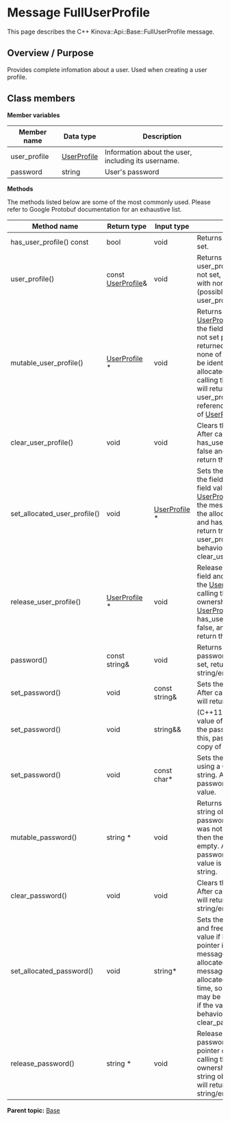 # Message FullUserProfile

This page describes the C++ Kinova::Api::Base::FullUserProfile message.

## Overview / Purpose

Provides complete infomation about a user. Used when creating a user profile.

## Class members

 **Member variables** 

|Member name|Data type|Description|
|-----------|---------|-----------|
|user\_profile| [UserProfile](msg_Base_UserProfile.md#)|Information about the user, including its username.|
|password|string|User's password|

 **Methods** 

The methods listed below are some of the most commonly used. Please refer to Google Protobuf documentation for an exhaustive list.

|Method name|Return type|Input type|Description|
|-----------|-----------|----------|-----------|
|has\_user\_profile\(\) const|bool|void|Returns true if user\_profile is set.|
|user\_profile\(\)|const [UserProfile](msg_Base_UserProfile.md#)&|void|Returns the current value of user\_profile. If user\_profile is not set, returns a [UserProfile](msg_Base_UserProfile.md#) with none of its fields set \(possibly user\_profile::default\_instance\(\)\).|
|mutable\_user\_profile\(\)| [UserProfile](msg_Base_UserProfile.md#) \*|void|Returns a pointer to the mutable [UserProfile](msg_Base_UserProfile.md#) object that stores the field's value. If the field was not set prior to the call, then the returned [UserProfile](msg_Base_UserProfile.md#) will have none of its fields set \(i.e. it will be identical to a newly-allocated [UserProfile](msg_Base_UserProfile.md#)\). After calling this, has\_user\_profile\(\) will return true and user\_profile\(\) will return a reference to the same instance of [UserProfile](msg_Base_UserProfile.md#).|
|clear\_user\_profile\(\)|void|void|Clears the value of the field. After calling this, has\_user\_profile\(\) will return false and user\_profile\(\) will return the default value.|
|set\_allocated\_user\_profile\(\)|void| [UserProfile](msg_Base_UserProfile.md#) \*|Sets the [UserProfile](msg_Base_UserProfile.md#) object to the field and frees the previous field value if it exists. If the [UserProfile](msg_Base_UserProfile.md#) pointer is not NULL, the message takes ownership of the allocated [UserProfile](msg_Base_UserProfile.md#) object and has\_ [UserProfile](msg_Base_UserProfile.md#)\(\) will return true. Otherwise, if the user\_profile is NULL, the behavior is the same as calling clear\_user\_profile\(\).|
|release\_user\_profile\(\)| [UserProfile](msg_Base_UserProfile.md#) \*|void|Releases the ownership of the field and returns the pointer of the [UserProfile](msg_Base_UserProfile.md#) object. After calling this, caller takes the ownership of the allocated [UserProfile](msg_Base_UserProfile.md#) object, has\_user\_profile\(\) will return false, and user\_profile\(\) will return the default value.|
|password\(\)|const string&|void|Returns the current value of password. If password is not set, returns the empty string/empty bytes.|
|set\_password\(\)|void|const string&|Sets the value of password. After calling this, password\(\) will return a copy of value.|
|set\_password\(\)|void|string&&|\(C++11 and beyond\): Sets the value of password, moving from the passed string. After calling this, password\(\) will return a copy of value.|
|set\_password\(\)|void|const char\*|Sets the value of password using a C-style null-terminated string. After calling this, password\(\) will return a copy of value.|
|mutable\_password\(\)|string \*|void|Returns a pointer to the mutable string object that stores password's value. If the field was not set prior to the call, then the returned string will be empty. After calling this, password\(\) will return whatever value is written into the given string.|
|clear\_password\(\)|void|void|Clears the value of password. After calling this, password\(\) will return the empty string/empty bytes.|
|set\_allocated\_password\(\)|void|string\*|Sets the string object to the field and frees the previous field value if it exists. If the string pointer is not NULL, the message takes ownership of the allocated string object. The message is free to delete the allocated string object at any time, so references to the object may be invalidated. Otherwise, if the value is NULL, the behavior is the same as calling clear\_password\(\).|
|release\_password\(\)|string \*|void|Releases the ownership of password and returns the pointer of the string object. After calling this, caller takes the ownership of the allocated string object and password\(\) will return the empty string/empty bytes.|

**Parent topic:** [Base](../references/summary_Base.md)

